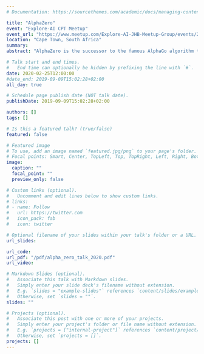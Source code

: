 ```yaml
---
# Documentation: https://sourcethemes.com/academic/docs/managing-content/

title: "AlphaZero"
event: "Explore-AI CPT Meetup"
event_url: "https://www.meetup.com/Explore-AI-JHB-Meetup-Group/events/268677390/"
location: "Cape Town, South Africa"
summary:
abstract: "AlphaZero is the successor to the famous AlphaGo algorithm that beat a champion Go player. Unlike AlphaGo, it requires no human games to initialize its training, and can learn to play other games, such as Chess. This talk will break down how AlphaZero works without assuming any prior reinforcement learning knowledge. It will also look at a recent extension, MuZero, that lifts one of the main limitations of AlphaZero: the need to have an explicit model of the environment. MuZero has achieved stunning results on various reinforcement learning domains, such as learning to play Atari games."

# Talk start and end times.
#   End time can optionally be hidden by prefixing the line with `#`.
date: 2020-02-25T12:00:00
#date_end: 2019-09-09T15:02:28+02:00
all_day: true

# Schedule page publish date (NOT talk date).
publishDate: 2019-09-09T15:02:28+02:00

authors: []
tags: []

# Is this a featured talk? (true/false)
featured: false

# Featured image
# To use, add an image named `featured.jpg/png` to your page's folder. 
# Focal points: Smart, Center, TopLeft, Top, TopRight, Left, Right, BottomLeft, Bottom, BottomRight.
image:
  caption: ""
  focal_point: ""
  preview_only: false

# Custom links (optional).
#   Uncomment and edit lines below to show custom links.
# links:
# - name: Follow
#   url: https://twitter.com
#   icon_pack: fab
#   icon: twitter

# Optional filename of your slides within your talk's folder or a URL.
url_slides:

url_code:
url_pdf: "/pdf/alpha_zero_talk_2020.pdf"
url_video:

# Markdown Slides (optional).
#   Associate this talk with Markdown slides.
#   Simply enter your slide deck's filename without extension.
#   E.g. `slides = "example-slides"` references `content/slides/example-slides.md`.
#   Otherwise, set `slides = ""`.
slides: ""

# Projects (optional).
#   Associate this post with one or more of your projects.
#   Simply enter your project's folder or file name without extension.
#   E.g. `projects = ["internal-project"]` references `content/project/deep-learning/index.md`.
#   Otherwise, set `projects = []`.
projects: []
---
```

